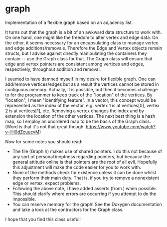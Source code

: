 # graph

Implementation of a flexible graph based on an adjacency list.

It turns out that the graph is a bit of an awkward data structure to work with. On one hand, one might like the freedom to alter vertex and edge data. On the other, it seems necessary for an encapsulating class to manage vertex and edge additions/removals. Therefore the Edge and Vertex objects remain structs, but I advise against directly manipulating the containers they contain -- use the Graph class for that. The Graph class will ensure that edge and vertex pointers are consistent among vertices and edges, respectively, throughout addition and removal.

I seemed to have damned myself in my desire for flexible graph. One can add/remove vertices/edges but as a result the vertices cannot be stored in contiguous memory. Actually, it is possible, but then it becomes challenge to for the programmer to keep track of the "location" of the vertices. By "location", I mean "identifying feature". In a vector, this concept would be represented as the index of the vector, e.g. vertex 1 is at vertices[0], vertex 2 is at vertices[1], etc. Removing a vertex changes the index and by extension the location of the other vertices. The next best thing is a hash map, so I employ an unordered map to be the basis of the Graph class. (Word is that it's not that great though: https://www.youtube.com/watch?v=Hi0dZcuucvM)

Now for some notes you should read:
- The file (Graph.h) makes use of shared pointers. I do this not because of any sort of personal ineptness regarding pointers, but because the general attitude online is that pointers are the root of all evil. Hopefully this adjustment will make the code easier for you to work with.
- None of the methods check for existence unless it can be done whilst they perform their main duty. That is, if you try to remove a nonexistent edge or vertex, expect problems.
- Following the above note, I have added asserts (from <cassert>) when possible. This should clarify where errors are occurring if you attempt to do the impossible.
- You can reserve memory for the graph! See the Doxygen documentation and take a look at the contructors for the Graph class.

I hope that you find this class useful!

